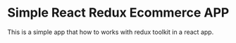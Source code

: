# Simple React Redux Ecommerce APP
This is a simple app that how to works with redux toolkit in a react app.


